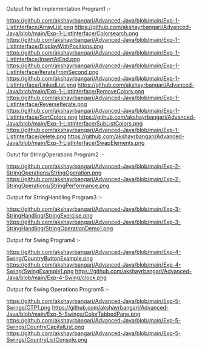 Output for list implementation Program1 :-

https://github.com/akshayrbangari/Advanced-Java/blob/main/Exp-1-ListInterface/ArrayList.png
https://github.com/akshayrbangari/Advanced-Java/blob/main/Exp-1-ListInterface/Colorsearch.png
https://github.com/akshayrbangari/Advanced-Java/blob/main/Exp-1-ListInterface/DisplayWithPositions.png
https://github.com/akshayrbangari/Advanced-Java/blob/main/Exp-1-ListInterface/InsertAtEnd.png
https://github.com/akshayrbangari/Advanced-Java/blob/main/Exp-1-ListInterface/IterateFromSecond.png
https://github.com/akshayrbangari/Advanced-Java/blob/main/Exp-1-ListInterface/LinkedList.png
https://github.com/akshayrbangari/Advanced-Java/blob/main/Exp-1-ListInterface/RemoveColors.png
https://github.com/akshayrbangari/Advanced-Java/blob/main/Exp-1-ListInterface/ReverseIterate.png
https://github.com/akshayrbangari/Advanced-Java/blob/main/Exp-1-ListInterface/SortColors.png
https://github.com/akshayrbangari/Advanced-Java/blob/main/Exp-1-ListInterface/SubListColors.png
https://github.com/akshayrbangari/Advanced-Java/blob/main/Exp-1-ListInterface/delete.png
https://github.com/akshayrbangari/Advanced-Java/blob/main/Exp-1-ListInterface/SwapElements.png

Outut for StringOperations Program2 :-

https://github.com/akshayrbangari/Advanced-Java/blob/main/Exp-2-StringOperations/StringOperation.png
https://github.com/akshayrbangari/Advanced-Java/blob/main/Exp-2-StringOperations/StringPerformance.png

Output for StringHandling Program3 :-

https://github.com/akshayrbangari/Advanced-Java/blob/main/Exp-3-StringHandling/StringExercise.png
https://github.com/akshayrbangari/Advanced-Java/blob/main/Exp-3-StringHandling/StringOperationDemo1.png

Output for Swing Program4 :-

https://github.com/akshayrbangari/Advanced-Java/blob/main/Exp-4-Swing/CountryButtonExample.png
https://github.com/akshayrbangari/Advanced-Java/blob/main/Exp-4-Swing/SwingExample1.png
https://github.com/akshayrbangari/Advanced-Java/blob/main/Exp-4-Swing/clock.png

Output for Swing Operations Program5 :-

https://github.com/akshayrbangari/Advanced-Java/blob/main/Exp-5-Swings/CTP1.png
https://github.com/akshayrbangari/Advanced-Java/blob/main/Exp-5-Swings/ColorTabbedPane.png
https://github.com/akshayrbangari/Advanced-Java/blob/main/Exp-5-Swings/CountryCapitalList.png
https://github.com/akshayrbangari/Advanced-Java/blob/main/Exp-5-Swings/CountryListConsole.png

